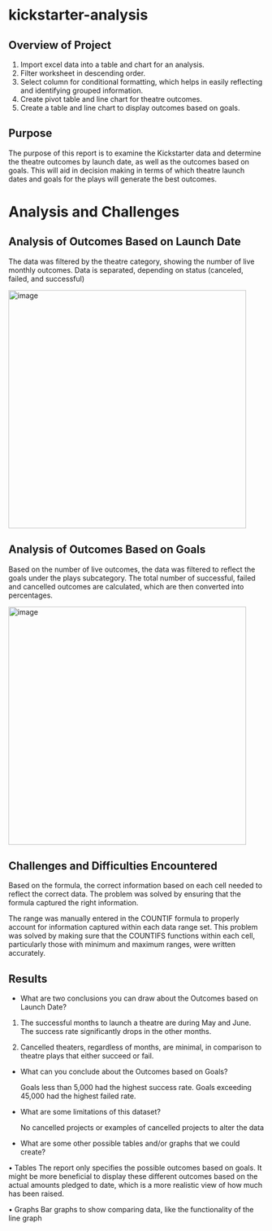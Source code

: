 # kickstarter-analysis

## Overview of Project

1. Import excel data into a table and chart for an analysis.
2. Filter worksheet in descending order.
3. Select column for conditional formatting, which helps in easily reflecting and identifying grouped information.
4. Create pivot table and line chart for theatre outcomes. 
5. Create a table and line chart to display outcomes based on goals. 

## Purpose

  The purpose of this report is to examine the Kickstarter data and determine the theatre outcomes by launch date, as well as the outcomes based on goals. This will aid in decision making in terms of which theatre launch dates and goals for the plays will generate the best outcomes.

# Analysis and Challenges

## Analysis of Outcomes Based on Launch Date

  The data was filtered by the theatre category, showing the number of live monthly outcomes. Data is separated, depending on status (canceled, failed, and successful)


<img width="468" alt="image" src="https://user-images.githubusercontent.com/104689119/168200462-07759457-d85f-4755-a4db-712e6a45a54c.png">

## Analysis of Outcomes Based on Goals

  Based on the number of live outcomes, the data was filtered to reflect the goals under the plays subcategory. The total number of successful, failed and cancelled outcomes are calculated, which are then converted into percentages. 
  
  <img width="468" alt="image" src="https://user-images.githubusercontent.com/104689119/168200502-6fba198f-485e-48e7-a7dd-2a2cda5f1e03.png">

## Challenges and Difficulties Encountered

  Based on the formula, the correct information based on each cell needed to reflect the correct data. The problem was solved by ensuring that the formula captured the right information.
  
  The range was manually entered in the COUNTIF formula to properly account for information captured within each data range set. This problem was solved by making sure that the COUNTIFS functions within each cell, particularly those with minimum and maximum ranges, were written accurately.
	
## Results

- What are two conclusions you can draw about the Outcomes based on Launch Date?

1. The successful months to launch a theatre are during May and June. The success rate significantly drops in the other months. 

2. Cancelled theaters, regardless of months, are minimal, in comparison to theatre plays that either succeed or fail.

- What can you conclude about the Outcomes based on Goals?

  Goals less than 5,000 had the highest success rate. Goals exceeding 45,000 had the highest failed rate. 

- What are some limitations of this dataset?

  No cancelled projects or examples of cancelled projects to alter the data 

- What are some other possible tables and/or graphs that we could create?

•	Tables 
  The report only specifies the possible outcomes based on goals. It might be more beneficial to display these different outcomes based on the actual amounts pledged to date, which is a more realistic view of how much has been raised. 
  
•	Graphs 
  Bar graphs to show comparing data, like the functionality of the line graph


